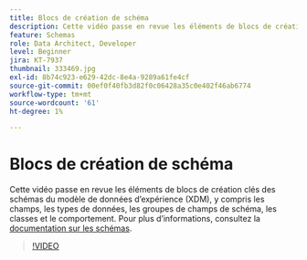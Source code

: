 ```yaml
---
title: Blocs de création de schéma
description: Cette vidéo passe en revue les éléments de blocs de création clés des schémas du modèle de données d’expérience (XDM), y compris les champs, les types de données, les groupes de champs de schéma, les classes et le comportement.
feature: Schemas
role: Data Architect, Developer
level: Beginner
jira: KT-7937
thumbnail: 333469.jpg
exl-id: 8b74c923-e629-42dc-8e4a-9289a61fe4cf
source-git-commit: 00ef0f40fb3d82f0c06428a35c0e402f46ab6774
workflow-type: tm+mt
source-wordcount: '61'
ht-degree: 1%

---
```


# Blocs de création de schéma

Cette vidéo passe en revue les éléments de blocs de création clés des schémas du modèle de données d’expérience (XDM), y compris les champs, les types de données, les groupes de champs de schéma, les classes et le comportement. Pour plus d’informations, consultez la [documentation sur les schémas](https://experienceleague.adobe.com/docs/experience-platform/xdm/home.html?lang=fr).

>[!VIDEO](https://video.tv.adobe.com/v/333469?learn=on)
